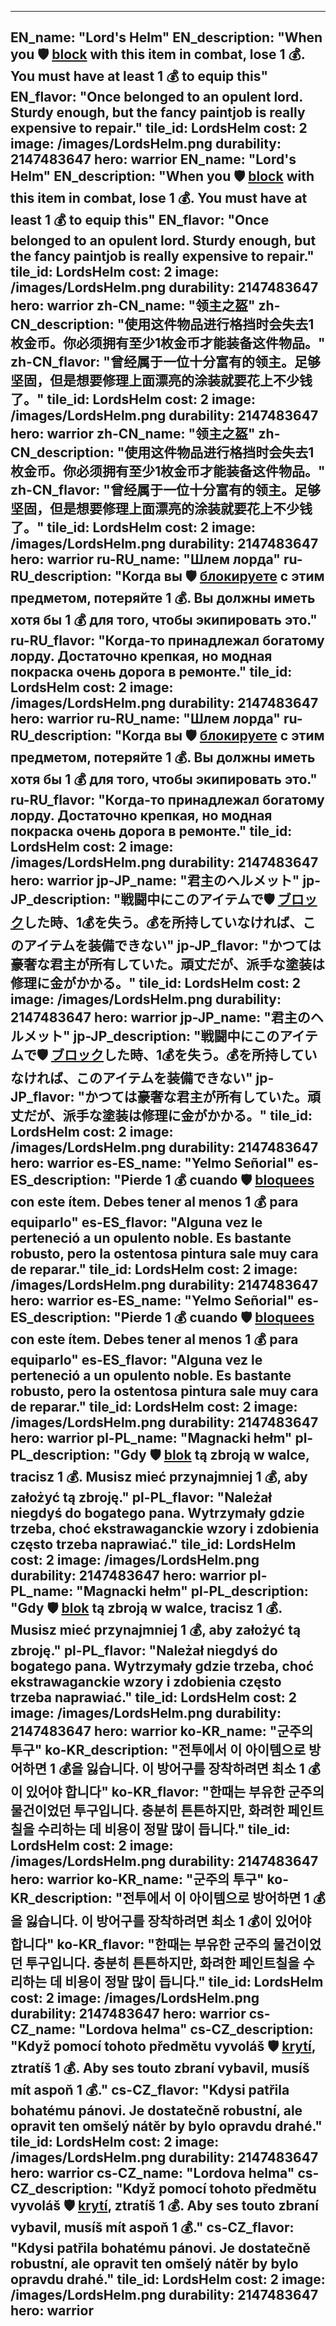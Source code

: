 ---

EN_name: "Lord's Helm"
EN_description: "When you 🛡️️ <u>block</u> with this item in combat, lose 1 💰. You must have at least 1 💰 to equip this"
EN_flavor: "Once belonged to an opulent lord. Sturdy enough, but the fancy paintjob is really expensive to repair."
tile_id: LordsHelm
cost: 2
image: /images/LordsHelm.png
durability: 2147483647
hero: warrior
EN_name: "Lord's Helm"
EN_description: "When you 🛡️️ <u>block</u> with this item in combat, lose 1 💰. You must have at least 1 💰 to equip this"
EN_flavor: "Once belonged to an opulent lord. Sturdy enough, but the fancy paintjob is really expensive to repair."
tile_id: LordsHelm
cost: 2
image: /images/LordsHelm.png
durability: 2147483647
hero: warrior
zh-CN_name: "领主之盔"
zh-CN_description: "使用这件物品进行格挡时会失去1枚金币。你必须拥有至少1枚金币才能装备这件物品。"
zh-CN_flavor: "曾经属于一位十分富有的领主。足够坚固，但是想要修理上面漂亮的涂装就要花上不少钱了。"
tile_id: LordsHelm
cost: 2
image: /images/LordsHelm.png
durability: 2147483647
hero: warrior
zh-CN_name: "领主之盔"
zh-CN_description: "使用这件物品进行格挡时会失去1枚金币。你必须拥有至少1枚金币才能装备这件物品。"
zh-CN_flavor: "曾经属于一位十分富有的领主。足够坚固，但是想要修理上面漂亮的涂装就要花上不少钱了。"
tile_id: LordsHelm
cost: 2
image: /images/LordsHelm.png
durability: 2147483647
hero: warrior
ru-RU_name: "Шлем лорда"
ru-RU_description: "Когда вы 🛡️️ <u>блокируете</u> с этим предметом, потеряйте 1 💰. Вы должны иметь хотя бы 1 💰 для того, чтобы экипировать это."
ru-RU_flavor: "Когда-то принадлежал богатому лорду. Достаточно крепкая, но модная покраска очень дорога в ремонте."
tile_id: LordsHelm
cost: 2
image: /images/LordsHelm.png
durability: 2147483647
hero: warrior
ru-RU_name: "Шлем лорда"
ru-RU_description: "Когда вы 🛡️️ <u>блокируете</u> с этим предметом, потеряйте 1 💰. Вы должны иметь хотя бы 1 💰 для того, чтобы экипировать это."
ru-RU_flavor: "Когда-то принадлежал богатому лорду. Достаточно крепкая, но модная покраска очень дорога в ремонте."
tile_id: LordsHelm
cost: 2
image: /images/LordsHelm.png
durability: 2147483647
hero: warrior
jp-JP_name: "君主のヘルメット"
jp-JP_description: "戦闘中にこのアイテムで🛡️️ <u>ブロック</u>した時、1💰を失う。💰を所持していなければ、このアイテムを装備できない"
jp-JP_flavor: "かつては豪奢な君主が所有していた。頑丈だが、派手な塗装は修理に金がかかる。"
tile_id: LordsHelm
cost: 2
image: /images/LordsHelm.png
durability: 2147483647
hero: warrior
jp-JP_name: "君主のヘルメット"
jp-JP_description: "戦闘中にこのアイテムで🛡️️ <u>ブロック</u>した時、1💰を失う。💰を所持していなければ、このアイテムを装備できない"
jp-JP_flavor: "かつては豪奢な君主が所有していた。頑丈だが、派手な塗装は修理に金がかかる。"
tile_id: LordsHelm
cost: 2
image: /images/LordsHelm.png
durability: 2147483647
hero: warrior
es-ES_name: "Yelmo Señorial"
es-ES_description: "Pierde 1 💰 cuando 🛡️️ <u>bloquees</u> con este ítem. Debes tener al menos 1 💰 para equiparlo"
es-ES_flavor: "Alguna vez le perteneció a un opulento noble. Es bastante robusto, pero la ostentosa pintura sale muy cara de reparar."
tile_id: LordsHelm
cost: 2
image: /images/LordsHelm.png
durability: 2147483647
hero: warrior
es-ES_name: "Yelmo Señorial"
es-ES_description: "Pierde 1 💰 cuando 🛡️️ <u>bloquees</u> con este ítem. Debes tener al menos 1 💰 para equiparlo"
es-ES_flavor: "Alguna vez le perteneció a un opulento noble. Es bastante robusto, pero la ostentosa pintura sale muy cara de reparar."
tile_id: LordsHelm
cost: 2
image: /images/LordsHelm.png
durability: 2147483647
hero: warrior
pl-PL_name: "Magnacki hełm"
pl-PL_description: "Gdy 🛡️️ <u>blok</u> tą zbroją w walce, tracisz 1 💰. Musisz mieć przynajmniej 1 💰, aby założyć tą zbroję."
pl-PL_flavor: "Należał niegdyś do bogatego pana. Wytrzymały gdzie trzeba, choć ekstrawaganckie wzory i zdobienia często trzeba naprawiać."
tile_id: LordsHelm
cost: 2
image: /images/LordsHelm.png
durability: 2147483647
hero: warrior
pl-PL_name: "Magnacki hełm"
pl-PL_description: "Gdy 🛡️️ <u>blok</u> tą zbroją w walce, tracisz 1 💰. Musisz mieć przynajmniej 1 💰, aby założyć tą zbroję."
pl-PL_flavor: "Należał niegdyś do bogatego pana. Wytrzymały gdzie trzeba, choć ekstrawaganckie wzory i zdobienia często trzeba naprawiać."
tile_id: LordsHelm
cost: 2
image: /images/LordsHelm.png
durability: 2147483647
hero: warrior
ko-KR_name: "군주의 투구"
ko-KR_description: "전투에서 이 아이템으로 방어하면 1 💰을 잃습니다. 이 방어구를 장착하려면 최소 1 💰이 있어야 합니다"
ko-KR_flavor: "한때는 부유한 군주의 물건이었던 투구입니다. 충분히 튼튼하지만, 화려한 페인트칠을 수리하는 데 비용이 정말 많이 듭니다."
tile_id: LordsHelm
cost: 2
image: /images/LordsHelm.png
durability: 2147483647
hero: warrior
ko-KR_name: "군주의 투구"
ko-KR_description: "전투에서 이 아이템으로 방어하면 1 💰을 잃습니다. 이 방어구를 장착하려면 최소 1 💰이 있어야 합니다"
ko-KR_flavor: "한때는 부유한 군주의 물건이었던 투구입니다. 충분히 튼튼하지만, 화려한 페인트칠을 수리하는 데 비용이 정말 많이 듭니다."
tile_id: LordsHelm
cost: 2
image: /images/LordsHelm.png
durability: 2147483647
hero: warrior
cs-CZ_name: "Lordova helma"
cs-CZ_description: "Když pomocí tohoto předmětu vyvoláš 🛡️️ <u>krytí</u>, ztratíš 1 💰. Aby ses touto zbraní vybavil, musíš mít aspoň 1 💰."
cs-CZ_flavor: "Kdysi patřila bohatému pánovi. Je dostatečně robustní, ale opravit ten omšelý nátěr by bylo opravdu drahé."
tile_id: LordsHelm
cost: 2
image: /images/LordsHelm.png
durability: 2147483647
hero: warrior
cs-CZ_name: "Lordova helma"
cs-CZ_description: "Když pomocí tohoto předmětu vyvoláš 🛡️️ <u>krytí</u>, ztratíš 1 💰. Aby ses touto zbraní vybavil, musíš mít aspoň 1 💰."
cs-CZ_flavor: "Kdysi patřila bohatému pánovi. Je dostatečně robustní, ale opravit ten omšelý nátěr by bylo opravdu drahé."
tile_id: LordsHelm
cost: 2
image: /images/LordsHelm.png
durability: 2147483647
hero: warrior
---